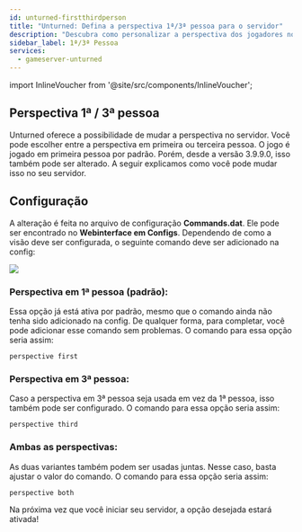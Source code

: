 ```yaml
---
id: unturned-firstthirdperson
title: "Unturned: Defina a perspectiva 1ª/3ª pessoa para o servidor"
description: "Descubra como personalizar a perspectiva dos jogadores no seu servidor de Unturned entre primeira, terceira pessoa ou ambas para uma jogabilidade melhor → Saiba mais agora"
sidebar_label: 1ª/3ª Pessoa
services:
  - gameserver-unturned
---
```


import InlineVoucher from '@site/src/components/InlineVoucher';

<InlineVoucher />

## Perspectiva 1ª / 3ª pessoa

Unturned oferece a possibilidade de mudar a perspectiva no servidor. Você pode escolher entre a perspectiva em primeira ou terceira pessoa. O jogo é jogado em primeira pessoa por padrão. Porém, desde a versão 3.9.9.0, isso também pode ser alterado. A seguir explicamos como você pode mudar isso no seu servidor.



## Configuração

A alteração é feita no arquivo de configuração **Commands.dat**. Ele pode ser encontrado no **Webinterface em Configs**. Dependendo de como a visão deve ser configurada, o seguinte comando deve ser adicionado na config:

![](https://screensaver01.zap-hosting.com/index.php/s/9mZyJKX6xCTeDeA/preview)



### Perspectiva em 1ª pessoa (padrão):

Essa opção já está ativa por padrão, mesmo que o comando ainda não tenha sido adicionado na config. De qualquer forma, para completar, você pode adicionar esse comando sem problemas. O comando para essa opção seria assim:

```
perspective first
```



### Perspectiva em 3ª pessoa:

Caso a perspectiva em 3ª pessoa seja usada em vez da 1ª pessoa, isso também pode ser configurado. O comando para essa opção seria assim:

```
perspective third
```



### Ambas as perspectivas:

As duas variantes também podem ser usadas juntas. Nesse caso, basta ajustar o valor do comando. O comando para essa opção seria assim:

```
perspective both
```



Na próxima vez que você iniciar seu servidor, a opção desejada estará ativada!

<InlineVoucher />